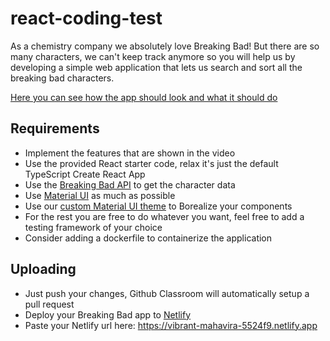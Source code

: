 # react-coding-test

As a chemistry company we absolutely love Breaking Bad! But there are so many characters, we can't keep track anymore so you will help us by developing a simple web application that lets us search and sort all the breaking bad characters.

[Here you can see how the app should look and what it should do](https://www.youtube.com/watch?v=O4-sGOxdaso&feature=youtu.be&ab_channel=BorealisDigitalStudio)

## Requirements

- Implement the features that are shown in the video
- Use the provided React starter code, relax it's just the default TypeScript Create React App
- Use the [Breaking Bad API](https://breakingbadapi.com/) to get the character data
- Use [Material UI](https://material-ui.com/) as much as possible
- Use our [custom Material UI theme](https://www.npmjs.com/package/poc-material-ui-theme) to Borealize your components
- For the rest you are free to do whatever you want, feel free to add a testing framework of your choice
- Consider adding a dockerfile to containerize the application

## Uploading

- Just push your changes, Github Classroom will automatically setup a pull request
- Deploy your Breaking Bad app to [Netlify](https://www.netlify.com/)
- Paste your Netlify url here: https://vibrant-mahavira-5524f9.netlify.app
